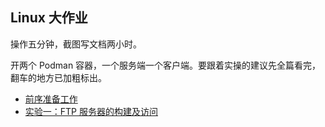 ## Linux 大作业

操作五分钟，截图写文档两小时。

开两个 Podman 容器，一个服务端一个客户端。要跟着实操的建议先全篇看完，翻车的地方已加粗标出。

- [前序准备工作](./prepare.md)
- [实验一：FTP 服务器的构建及访问](./lab1.md)
